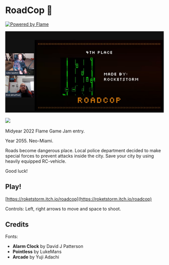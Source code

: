 # RoadCop 🚓

[![Powered by Flame](https://img.shields.io/badge/Powered%20by-%F0%9F%94%A5-orange.svg)](https://flame-engine.org)

![](https://github.com/roketstorm/roadcop/blob/master/win.png)

![](https://github.com/roketstorm/roadcop/blob/master/preview.gif)

Midyear 2022 Flame Game Jam entry.

Year 2055. Neo-Miami.

Roads become dangerous place. Local police department decided to make special forces to prevent attacks inside the city.  Save your city by using heavily equipped RC-vehicle.

Good luck!

## Play!

[https://roketstorm.itch.io/roadcop](https://roketstorm.itch.io/roadcop)


Controls: Left, right arrows to move and space to shoot.

## Credits

Fonts: 
- **Alarm Clock** by David J Patterson
- **Pointless** by LukeMans
- **Arcade** by Yuji Adachi 


